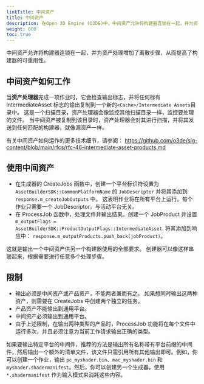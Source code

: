```yaml
---
linkTitle: 中间资产
title: 中间资产
description: 在Open 3D Engine (O3DE)中，中间资产允许将构建器连锁在一起，并为资产处理增加了离散步骤，从而提高了构建器的可重用性。
weight: 600
toc: true
---
```


中间资产允许将构建器连锁在一起，并为资产处理增加了离散步骤，从而提高了构建器的可重用性。

## 中间资产如何工作

当**资产处理器**完成一项作业时，它会检查输出标志，并将任何标有 IntermediateAsset 标志的输出复制到一个新的`<Cache>/Intermediate Assets`目录中。 这是一个扫描目录，资产处理器会像监控其他扫描目录一样，监控要处理的文件。 当中间资产被复制到该目录时，资产处理器会对其进行扫描，并将其发送到任何匹配的构建器，就像源资产一样。

有关中间资产如何运作的更多技术细节，请参阅： https://github.com/o3de/sig-content/blob/main/rfcs/rfc-46-intermediate-asset-products.md

## 使用中间资产

* 在生成器的 CreateJobs 函数中，创建一个平台标识符设置为 `AssetBuilderSDK::CommonPlatformName` 的 `JobDescriptor` 并将其添加到 `response.m_createJobOutputs` 中。 这表明作业将在所有平台上运行。每个作业只需要一个 JobDescriptor，与活动平台无关。
* 在 ProcessJob 函数中，处理文件并输出结果。创建一个 JobProduct 并设置 `m_outputFlags = AssetBuilderSDK::ProductOutputFlags::IntermediateAsset`.  将其添加到响应中： `response.m_outputProducts.push_back(jobProduct)`。

这就是输出一个中间资产供另一个构建器使用的全部要求。 创建器可以像这样串联起来，根据需要进行任意多个处理步骤。

## 限制
* 输出必须是中间资产或产品资产，不能两者兼而有之。 如果想同时输出这两种资产，则需要在 CreateJobs 中创建两个独立的任务。
* 产品资产不能输出到通用平台。
* 中间资产必须输出到通用平台。
 * 由于上述限制，在输出两种类型的产品时，ProcessJob 功能将在每个文件中运行多次，并且必须注意为当前工作请求输出正确的类型。

如果要输出特定平台的中间件，推荐的方法是输出所有名称带有平台前缀的中间件，然后输出一个额外的清单文件，该文件只需引用所有其他输出即可。例如，你可以创建一个作业，输出 `pc_myshader.bin`、`mac_myshader.bin` 和 `myshader.shadermanifest`。然后，你可以创建另一个生成器，使用 `*.shadermanifest` 作为输入模式来消耗这些内容。

